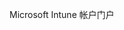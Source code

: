 <Token xmlns:xlink="http://www.w3.org/1999/xlink">Microsoft Intune 帐户门户</Token>

<!--HONumber=May16_HO2-->



